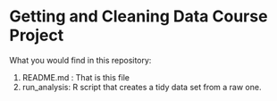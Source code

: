 # Getting and Cleaning Data Course Project
What you would find in this repository:

1.  README.md :  That is this file
2. run_analysis: R script that creates a tidy data set from a raw one.


